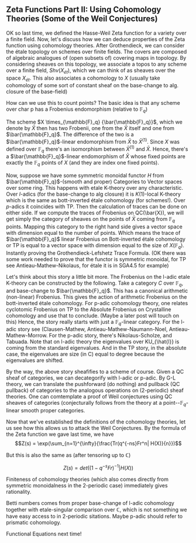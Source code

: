 ## Zeta Functions Part II: Using Cohomology Theories (Some of the Weil Conjectures)

OK so last time, we defined the Hasse-Weil Zeta function for a variety over a finite field. Now, let's discuss how we can deduce properties of
the Zeta function using cohomology theories. After Grothendieck, we can consider the étale topology on schemes over finite fields. The covers 
are composed of algebraic analogues of (open subsets of) covering maps in topology. By considering sheaves on this topology, we associate
a topos to any scheme over a finite field, $Shv(X_{ét})$, which we can think of as sheaves over the space $X_{ét}$. This also associates a cohomology to $X$ (usually take cohomology of some sort of constant sheaf on the base-change to alg. closure of the base-field)

How can we use this to count points? The basic idea is that any scheme over char p has a Frobenius endomorphism (relative to ${\mathbb{F}}_q$)

The scheme $X \times_{\mathbb{F}_q} {\bar{\mathbb{F}_q}}$, which we denote by $\bar{X}$ then has two Frobenii, 
one from the $\bar{X}$ itself and one from $\bar{\mathbb{F}_q}$. The 
difference of the two is a $\bar{\mathbb{F}_q}$-linear endomorphism from $\bar{X}$ to $\bar{X}^{(1)}$. Since $X$ was defined over $\mathbb{F}_q$
there's an isomorphism between $\bar{X}^{(1)}$ and $\bar{X}$. Hence, there's a $\bar{\mathbb{F}_q}$-linear endomorphism of $\bar{X}$ whose
fixed points are exactly the $\mathbb{F}_q$ points of $X$ (and they are index one fixed points).

Now, suppose we have some symmetric monoidal functor $H$ from $\bar{\mathbb{F}_q}$-(smooth and proper) Categories 
to Vector spaces over some ring. This happens
with etale K-theory over any characteristic. Over $l$-adics (for the base-change to alg closure) it is $K(1)$-local K-theory which is the same as bott-inverted étale cohomology
(for schemes!).
Over $p$-adics it coincides with TP. Then the calculation of traces can be done on either side. If we compute the traces of Frobenius
on QC(\bar{X}), we will get simply the category of sheaves on the points of $\bar{X}$ coming from $\mathbb{F}_q$ points. Mapping this category
to the right hand side gives a vector space with dimension equal to the number of points. Which means the trace of $\bar{\mathbb{F}_q}$
linear Frobenius on Bott-inverted étale cohomology or TP is equal to a vector space with dimension equal to the size of $X(\mathbb{F}_q)$. 
Instantly proving the Grothendieck-Lefshetz Trace Formula. (OK there was some work needed to prove that the functor is symmetric monoidal,
for TP see Antieau-Mathew-Nikolaus, for étale it is in SGA4.5 for example)

Let's think about this story a little bit more. The Frobenius on the l-adic etale K-theory can be constructed by the following.
Take a category $C$ over $\mathbb{F}_q$, and base-change to $\bar{\mathbb{F}_q}$. This has a canonical arithmetic (non-linear) Frobenius.
This gives the action of arithmetic Frobenius on the bott-inverted étale cohomology. For p-adic cohomology theory, one relates cyclotomic
Frobenius on TP to the Absolute Frobenius on Crystalline cohomology and use that to conclude. (Maybe a later post will touch on this)
Hence, the story really starts with just a $\mathbb{F}_q$-linear category. For the l-adic story see (Clausen-Mathew, 
Antieau-Mathew-Naumann-Noel, Antieau-Mathew-Morrow. For the p-adic story, there's Nikolaus-Scholze, and Tabuada. Note that on l-adic theory
the eigenvalues over KU_{\hat{l}} is coming from the standard eigenvalues. And in the TP story, in the absolute case, the eigenvalues
are size (in C) equal to degree because the eigenvalues are shifted.

By the way, the above story sheafifies to a scheme of course. Given a QC sheaf of categories, we can decategorify with l-adic or p-adic.
By G-L theory, we can translate the pushforward (do nothing) and pullback (QC pullback) of categories to the analogous operations on 
(2-periodic) sheaf theories. One can comtemplate a proof of Weil conjectures using QC sheaves of categories (conjecturally follows from the
theory at a point--$\mathbb{F}_q$-linear smooth proper categories.

Now that we've established the definitions of the cohomology theories, let us see how this allows us to attack the Weil Conjectures.
By the formula of the Zeta function we gave last time, we have
$$Z(s) = \exp(\sum_{n=1}^{\infty}{\frac{Tr(q^{-ns}Fr^n| H(X)}{n}})$$

But this is also the same as (after tensoring up to $\mathbb{C}$)

$$Z(s) = det ((1-q^{-s}Fr)^{-1}| H(X))$$

Finiteness of cohomology theories (which also comes directly from symmetric monoidalness in the 2-periodic case) immediately gives rationality.

Betti numbers comes from proper base-change of l-adic cohomology together with etale-singular comparison over $\mathbb{C}$, which is not 
something we have easy access to in 2-periodic sitations. Maybe p-adic should refer to prismatic cohomology.

Functional Equations next time!
